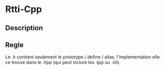 # Rtti-Cpp
## Description
## Regle
Le .h contient seulement le prototype / define / alias, l'implementation elle ce trouve dans le .hpp (qui peut inclure les .tpp ou .inl).
